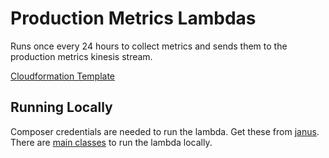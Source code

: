 # Production Metrics Lambdas

Runs once every 24 hours to collect metrics and sends them to the production metrics kinesis stream. 

[Cloudformation Template](https://github.com/guardian/editorial-tools-platform/blob/master/cloudformation/editorial-production-metrics/EditorialProductionMetricsLambdas.yml)

## Running Locally

Composer credentials are needed to run the lambda. Get these from [janus](https://janus.gutools.co.uk).
There are [main classes](src/main/scala/metricsLambdas/mainclasses/) to run the lambda locally.
